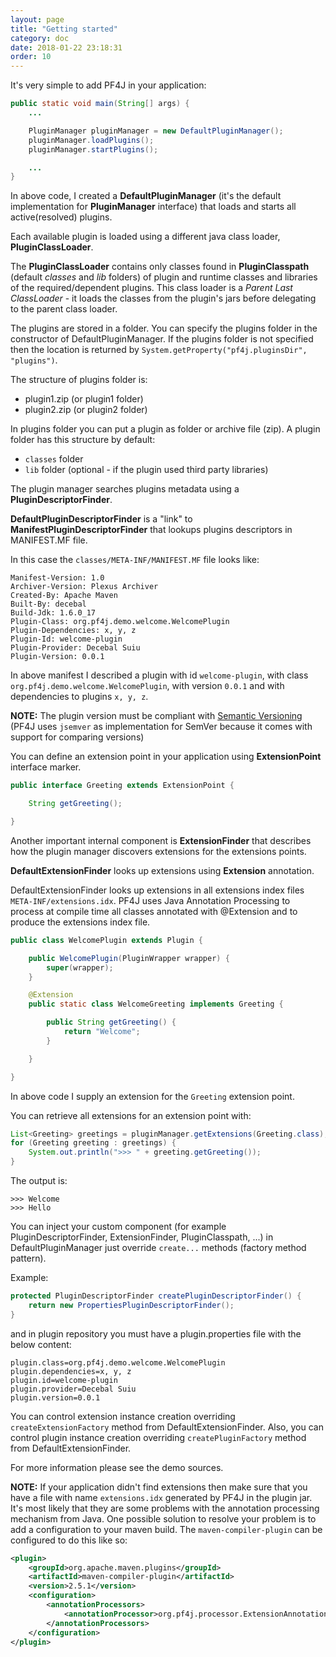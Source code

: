 ```yaml
---
layout: page
title: "Getting started"
category: doc
date: 2018-01-22 23:18:31
order: 10
---
```


It's very simple to add PF4J in your application:

```java
public static void main(String[] args) {
    ...

    PluginManager pluginManager = new DefaultPluginManager();
    pluginManager.loadPlugins();
    pluginManager.startPlugins();

    ...
}
```

In above code, I created a **DefaultPluginManager** (it's the default implementation for
**PluginManager** interface) that loads and starts all active(resolved) plugins.

Each available plugin is loaded using a different java class loader, **PluginClassLoader**.

The **PluginClassLoader** contains only classes found in **PluginClasspath** (default _classes_ and _lib_ folders) of plugin and runtime classes and libraries of the required/dependent plugins. This class loader is a _Parent Last ClassLoader_ - it loads the classes from the plugin's jars before delegating to the parent class loader.

The plugins are stored in a folder. You can specify the plugins folder in the constructor of DefaultPluginManager. If the plugins folder is not specified
then the location is returned by `System.getProperty("pf4j.pluginsDir", "plugins")`.

The structure of plugins folder is:

* plugin1.zip (or plugin1 folder)
* plugin2.zip (or plugin2 folder)

In plugins folder you can put a plugin as folder or archive file (zip).
A plugin folder has this structure by default:

* `classes` folder
* `lib` folder (optional - if the plugin used third party libraries)

The plugin manager searches plugins metadata using a **PluginDescriptorFinder**.

**DefaultPluginDescriptorFinder** is a "link" to **ManifestPluginDescriptorFinder** that lookups plugins descriptors in MANIFEST.MF file.

In this case the `classes/META-INF/MANIFEST.MF` file looks like:

```
Manifest-Version: 1.0
Archiver-Version: Plexus Archiver
Created-By: Apache Maven
Built-By: decebal
Build-Jdk: 1.6.0_17
Plugin-Class: org.pf4j.demo.welcome.WelcomePlugin
Plugin-Dependencies: x, y, z
Plugin-Id: welcome-plugin
Plugin-Provider: Decebal Suiu
Plugin-Version: 0.0.1
```

In above manifest I described a plugin with id `welcome-plugin`, with class `org.pf4j.demo.welcome.WelcomePlugin`, with version `0.0.1` and with dependencies
to plugins `x, y, z`.

**NOTE:** The plugin version must be compliant with [Semantic Versioning](http://semver.org) (PF4J uses `jsemver` as implementation for SemVer because it comes with support for comparing versions)

You can define an extension point in your application using **ExtensionPoint** interface marker.

```java
public interface Greeting extends ExtensionPoint {

    String getGreeting();

}
```

Another important internal component is **ExtensionFinder** that describes how the plugin manager discovers extensions for the extensions points.

**DefaultExtensionFinder** looks up extensions using **Extension** annotation.

DefaultExtensionFinder looks up extensions in all extensions index files `META-INF/extensions.idx`. PF4J uses Java Annotation Processing to process at compile time all classes annotated with @Extension and to produce the extensions index file.

```java
public class WelcomePlugin extends Plugin {

    public WelcomePlugin(PluginWrapper wrapper) {
        super(wrapper);
    }

    @Extension
    public static class WelcomeGreeting implements Greeting {

        public String getGreeting() {
            return "Welcome";
        }

    }

}
```

In above code I supply an extension for the `Greeting` extension point.

You can retrieve all extensions for an extension point with:

```java
List<Greeting> greetings = pluginManager.getExtensions(Greeting.class);
for (Greeting greeting : greetings) {
    System.out.println(">>> " + greeting.getGreeting());
}
```

The output is:

```
>>> Welcome
>>> Hello
```

You can inject your custom component (for example PluginDescriptorFinder, ExtensionFinder, PluginClasspath, ...) in DefaultPluginManager just override `create...` methods (factory method pattern).

Example:

```java
protected PluginDescriptorFinder createPluginDescriptorFinder() {
    return new PropertiesPluginDescriptorFinder();
}
```

and in plugin repository you must have a plugin.properties file with the below content:

```properties
plugin.class=org.pf4j.demo.welcome.WelcomePlugin
plugin.dependencies=x, y, z
plugin.id=welcome-plugin
plugin.provider=Decebal Suiu
plugin.version=0.0.1
```

You can control extension instance creation overriding `createExtensionFactory` method from DefaultExtensionFinder.
Also, you can control plugin instance creation overriding `createPluginFactory` method from DefaultExtensionFinder.

For more information please see the demo sources.

**NOTE:** If your application didn't find extensions then make sure that you have a file with name `extensions.idx`
generated by PF4J in the plugin jar.
It's most likely that they are some problems with the annotation processing mechanism from Java.
One possible solution to resolve your problem is to add a configuration to your maven build.
The `maven-compiler-plugin` can be configured to do this like so:

```xml
<plugin>
    <groupId>org.apache.maven.plugins</groupId>
    <artifactId>maven-compiler-plugin</artifactId>
    <version>2.5.1</version>
    <configuration>
        <annotationProcessors>
            <annotationProcessor>org.pf4j.processor.ExtensionAnnotationProcessor</annotationProcessor>
        </annotationProcessors>
    </configuration>
</plugin>
``` 

